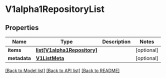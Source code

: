 # V1alpha1RepositoryList

## Properties
Name | Type | Description | Notes
------------ | ------------- | ------------- | -------------
**items** | [**list[V1alpha1Repository]**](V1alpha1Repository.md) |  | [optional] 
**metadata** | [**V1ListMeta**](V1ListMeta.md) |  | [optional] 

[[Back to Model list]](../README.md#documentation-for-models) [[Back to API list]](../README.md#documentation-for-api-endpoints) [[Back to README]](../README.md)


